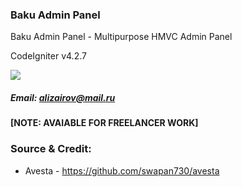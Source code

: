 ### Baku Admin Panel
Baku Admin Panel - Multipurpose HMVC Admin Panel

CodeIgniter v4.2.7

<img src="https://upload.wikimedia.org/wikipedia/commons/thumb/2/26/NCDN_-_CDN.svg/1920px-NCDN_-_CDN.svg.png">

##### Email: *alizairov@mail.ru*

#### [NOTE: AVAIABLE FOR FREELANCER WORK]

### Source & Credit:
<ul>
<li>Avesta - <a href="https://github.com/swapan730/avesta" target="_blank">https://github.com/swapan730/avesta</a></li>
</ul>
